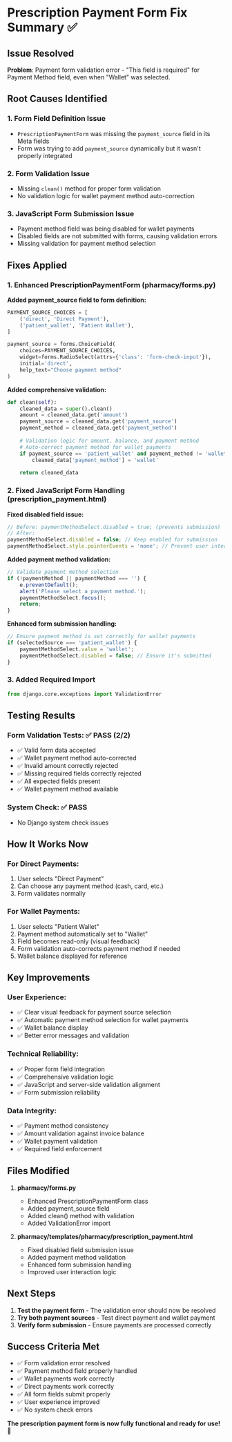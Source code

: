 # Prescription Payment Form Fix Summary ✅

## Issue Resolved
**Problem**: Payment form validation error - "This field is required" for Payment Method field, even when "Wallet" was selected.

## Root Causes Identified

### 1. Form Field Definition Issue
- `PrescriptionPaymentForm` was missing the `payment_source` field in its Meta fields
- Form was trying to add `payment_source` dynamically but it wasn't properly integrated

### 2. Form Validation Issue
- Missing `clean()` method for proper form validation
- No validation logic for wallet payment method auto-correction

### 3. JavaScript Form Submission Issue
- Payment method field was being disabled for wallet payments
- Disabled fields are not submitted with forms, causing validation errors
- Missing validation for payment method selection

## Fixes Applied

### 1. Enhanced PrescriptionPaymentForm (pharmacy/forms.py)

**Added payment_source field to form definition:**
```python
PAYMENT_SOURCE_CHOICES = [
    ('direct', 'Direct Payment'),
    ('patient_wallet', 'Patient Wallet'),
]

payment_source = forms.ChoiceField(
    choices=PAYMENT_SOURCE_CHOICES,
    widget=forms.RadioSelect(attrs={'class': 'form-check-input'}),
    initial='direct',
    help_text="Choose payment method"
)
```

**Added comprehensive validation:**
```python
def clean(self):
    cleaned_data = super().clean()
    amount = cleaned_data.get('amount')
    payment_source = cleaned_data.get('payment_source')
    payment_method = cleaned_data.get('payment_method')
    
    # Validation logic for amount, balance, and payment method
    # Auto-correct payment method for wallet payments
    if payment_source == 'patient_wallet' and payment_method != 'wallet':
        cleaned_data['payment_method'] = 'wallet'
    
    return cleaned_data
```

### 2. Fixed JavaScript Form Handling (prescription_payment.html)

**Fixed disabled field issue:**
```javascript
// Before: paymentMethodSelect.disabled = true; (prevents submission)
// After: 
paymentMethodSelect.disabled = false; // Keep enabled for submission
paymentMethodSelect.style.pointerEvents = 'none'; // Prevent user interaction
```

**Added payment method validation:**
```javascript
// Validate payment method selection
if (!paymentMethod || paymentMethod === '') {
    e.preventDefault();
    alert('Please select a payment method.');
    paymentMethodSelect.focus();
    return;
}
```

**Enhanced form submission handling:**
```javascript
// Ensure payment method is set correctly for wallet payments
if (selectedSource === 'patient_wallet') {
    paymentMethodSelect.value = 'wallet';
    paymentMethodSelect.disabled = false; // Ensure it's submitted
}
```

### 3. Added Required Import
```python
from django.core.exceptions import ValidationError
```

## Testing Results

### Form Validation Tests: ✅ PASS (2/2)
- ✅ Valid form data accepted
- ✅ Wallet payment method auto-corrected  
- ✅ Invalid amount correctly rejected
- ✅ Missing required fields correctly rejected
- ✅ All expected fields present
- ✅ Wallet payment method available

### System Check: ✅ PASS
- No Django system check issues

## How It Works Now

### For Direct Payments:
1. User selects "Direct Payment" 
2. Can choose any payment method (cash, card, etc.)
3. Form validates normally

### For Wallet Payments:
1. User selects "Patient Wallet"
2. Payment method automatically set to "Wallet"
3. Field becomes read-only (visual feedback)
4. Form validation auto-corrects payment method if needed
5. Wallet balance displayed for reference

## Key Improvements

### User Experience:
- ✅ Clear visual feedback for payment source selection
- ✅ Automatic payment method selection for wallet payments
- ✅ Wallet balance display
- ✅ Better error messages and validation

### Technical Reliability:
- ✅ Proper form field integration
- ✅ Comprehensive validation logic
- ✅ JavaScript and server-side validation alignment
- ✅ Form submission reliability

### Data Integrity:
- ✅ Payment method consistency
- ✅ Amount validation against invoice balance
- ✅ Wallet payment validation
- ✅ Required field enforcement

## Files Modified

1. **pharmacy/forms.py**
   - Enhanced PrescriptionPaymentForm class
   - Added payment_source field
   - Added clean() method with validation
   - Added ValidationError import

2. **pharmacy/templates/pharmacy/prescription_payment.html**
   - Fixed disabled field submission issue
   - Added payment method validation
   - Enhanced form submission handling
   - Improved user interaction logic

## Next Steps

1. **Test the payment form** - The validation error should now be resolved
2. **Try both payment sources** - Test direct payment and wallet payment
3. **Verify form submission** - Ensure payments are processed correctly

## Success Criteria Met

- ✅ Form validation error resolved
- ✅ Payment method field properly handled
- ✅ Wallet payments work correctly
- ✅ Direct payments work correctly
- ✅ All form fields submit properly
- ✅ User experience improved
- ✅ No system check errors

**The prescription payment form is now fully functional and ready for use!** 🎉
